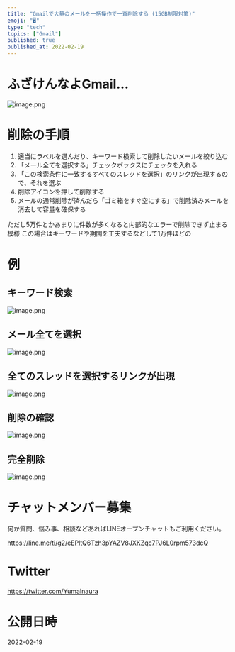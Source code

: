 ```yaml
---
title: "Gmailで大量のメールを一括操作で一斉削除する (15GB制限対策)"
emoji: "🖥"
type: "tech"
topics: ["Gmail"]
published: true
published_at: 2022-02-19
---
```


# ふざけんなよGmail…


![image.png](https://qiita-image-store.s3.ap-northeast-1.amazonaws.com/0/89618/bacd101d-6ee7-559c-5de7-9cb7fd87f2e9.png)


# 削除の手順

1. 適当にラベルを選んだり、キーワード検索して削除したいメールを絞り込む
1. 「メール全てを選択する」チェックボックスにチェックを入れる 
1. 「この検索条件に一致するすべてのスレッドを選択」のリンクが出現するので、それを選ぶ
1. 削除アイコンを押して削除する
1. メールの通常削除が済んだら「ゴミ箱をすぐ空にする」で削除済みメールを消去して容量を確保する



ただし5万件とかあまりに件数が多くなると内部的なエラーで削除できず止まる模様
この場合はキーワードや期間を工夫するなどして1万件ほどの

# 例

## キーワード検索

![image.png](https://qiita-image-store.s3.ap-northeast-1.amazonaws.com/0/89618/85830ff3-6061-cd30-4856-2a4ecc720977.png)


## メール全てを選択

![image.png](https://qiita-image-store.s3.ap-northeast-1.amazonaws.com/0/89618/fb104910-9dac-e2c0-27fc-f84e6e1e3be1.png)

## 全てのスレッドを選択するリンクが出現

![image.png](https://qiita-image-store.s3.ap-northeast-1.amazonaws.com/0/89618/45d00239-14fe-6802-dc41-1be0f229717d.png)

## 削除の確認

![image.png](https://qiita-image-store.s3.ap-northeast-1.amazonaws.com/0/89618/c209405a-cfc9-87cd-c4f9-babb53097589.png)

## 完全削除

![image.png](https://qiita-image-store.s3.ap-northeast-1.amazonaws.com/0/89618/bfe32635-dfe9-2fb5-ff95-1bd8bae8195b.png)













<!-- Update From Qiita API -->

# チャットメンバー募集


何か質問、悩み事、相談などあればLINEオープンチャットもご利用ください。

https://line.me/ti/g2/eEPltQ6Tzh3pYAZV8JXKZqc7PJ6L0rpm573dcQ





# Twitter


https://twitter.com/YumaInaura


<!-- Update From Qiita API -->



# 公開日時

2022-02-19
